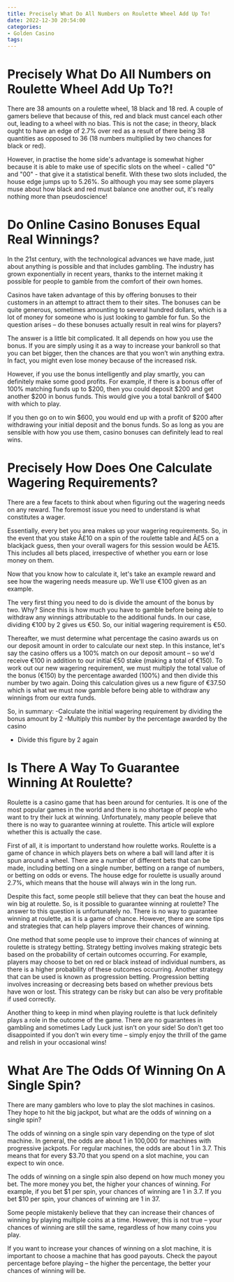 ```yaml
---
title: Precisely What Do All Numbers on Roulette Wheel Add Up To!
date: 2022-12-30 20:54:00
categories:
- Golden Casino
tags:
---
```



#  Precisely What Do All Numbers on Roulette Wheel Add Up To?!

There are 38 amounts on a roulette wheel, 18 black and 18 red. A couple of gamers believe that because of this, red and black must cancel each other out, leading to a wheel with no bias. This is not the case; in theory, black ought to have an edge of 2.7% over red as a result of there being 38 quantities as opposed to 36 (18 numbers multiplied by two chances for black or red).

However, in practise the home side's advantage is somewhat higher because it is able to make use of specific slots on the wheel - called "0" and "00" - that give it a statistical benefit. With these two slots included, the house edge jumps up to 5.26%. So although you may see some players muse about how black and red must balance one another out, it's really nothing more than pseudoscience!

#  Do Online Casino Bonuses Equal Real Winnings? 

In the 21st century, with the technological advances we have made, just about anything is possible and that includes gambling. The industry has grown exponentially in recent years, thanks to the internet making it possible for people to gamble from the comfort of their own homes.

Casinos have taken advantage of this by offering bonuses to their customers in an attempt to attract them to their sites. The bonuses can be quite generous, sometimes amounting to several hundred dollars, which is a lot of money for someone who is just looking to gamble for fun. So the question arises – do these bonuses actually result in real wins for players?

The answer is a little bit complicated. It all depends on how you use the bonus. If you are simply using it as a way to increase your bankroll so that you can bet bigger, then the chances are that you won’t win anything extra. In fact, you might even lose money because of the increased risk.

However, if you use the bonus intelligently and play smartly, you can definitely make some good profits. For example, if there is a bonus offer of 100% matching funds up to $200, then you could deposit $200 and get another $200 in bonus funds. This would give you a total bankroll of $400 with which to play.

If you then go on to win $600, you would end up with a profit of $200 after withdrawing your initial deposit and the bonus funds. So as long as you are sensible with how you use them, casino bonuses can definitely lead to real wins.

#  Precisely How Does One Calculate Wagering Requirements?

There are a few facets to think about when figuring out the wagering needs on any reward. The foremost issue you need to understand is what constitutes a wager.

Essentially, every bet you area makes up your wagering requirements. So, in the event that you stake Â£10 on a spin of the roulette table and Â£5 on a blackjack guess, then your overall wagers for this session would be Â£15. This includes all bets placed, irrespective of whether you earn or lose money on them.

Now that you know how to calculate it, let's take an example reward and see how the wagering needs measure up. We'll use €100 given as an example.

The very first thing you need to do is divide the amount of the bonus by two. Why? Since this is how much you have to gamble before being able to withdraw any winnings attributable to the additional funds. In our case, dividing €100 by 2 gives us €50. So, our initial wagering requirement is €50.

Thereafter, we must determine what percentage the casino awards us on our deposit amount in order to calculate our next step. In this instance, let's say the casino offers us a 100% match on our deposit amount – so we'd receive €100 in addition to our initial €50 stake (making a total of €150). To work out our new wagering requirement, we must multiply the total value of the bonus (€150) by the percentage awarded (100%) and then divide this number by two again. Doing this calculation gives us a new figure of €37.50 which is what we must now gamble before being able to withdraw any winnings from our extra funds.

So, in summary: 
-Calculate the initial wagering requirement by dividing the bonus amount by 2 
-Multiply this number by the percentage awarded by the casino 
- Divide this figure by 2 again

#  Is There A Way To Guarantee Winning At Roulette?

Roulette is a casino game that has been around for centuries. It is one of the most popular games in the world and there is no shortage of people who want to try their luck at winning. Unfortunately, many people believe that there is no way to guarantee winning at roulette. This article will explore whether this is actually the case.

First of all, it is important to understand how roulette works. Roulette is a game of chance in which players bets on where a ball will land after it is spun around a wheel. There are a number of different bets that can be made, including betting on a single number, betting on a range of numbers, or betting on odds or evens. The house edge for roulette is usually around 2.7%, which means that the house will always win in the long run.

Despite this fact, some people still believe that they can beat the house and win big at roulette. So, is it possible to guarantee winning at roulette? The answer to this question is unfortunately no. There is no way to guarantee winning at roulette, as it is a game of chance. However, there are some tips and strategies that can help players improve their chances of winning.

One method that some people use to improve their chances of winning at roulette is strategy betting. Strategy betting involves making strategic bets based on the probability of certain outcomes occurring. For example, players may choose to bet on red or black instead of individual numbers, as there is a higher probability of these outcomes occurring. Another strategy that can be used is known as progression betting. Progression betting involves increasing or decreasing bets based on whether previous bets have won or lost. This strategy can be risky but can also be very profitable if used correctly.

Another thing to keep in mind when playing roulette is that luck definitely plays a role in the outcome of the game. There are no guarantees in gambling and sometimes Lady Luck just isn’t on your side! So don’t get too disappointed if you don’t win every time – simply enjoy the thrill of the game and relish in your occasional wins!

#  What Are The Odds Of Winning On A Single Spin?

There are many gamblers who love to play the slot machines in casinos. They hope to hit the big jackpot, but what are the odds of winning on a single spin?

The odds of winning on a single spin vary depending on the type of slot machine. In general, the odds are about 1 in 100,000 for machines with progressive jackpots. For regular machines, the odds are about 1 in 3.7. This means that for every $3.70 that you spend on a slot machine, you can expect to win once.

The odds of winning on a single spin also depend on how much money you bet. The more money you bet, the higher your chances of winning. For example, if you bet $1 per spin, your chances of winning are 1 in 3.7. If you bet $10 per spin, your chances of winning are 1 in 37.

Some people mistakenly believe that they can increase their chances of winning by playing multiple coins at a time. However, this is not true – your chances of winning are still the same, regardless of how many coins you play.

If you want to increase your chances of winning on a slot machine, it is important to choose a machine that has good payouts. Check the payout percentage before playing – the higher the percentage, the better your chances of winning will be.